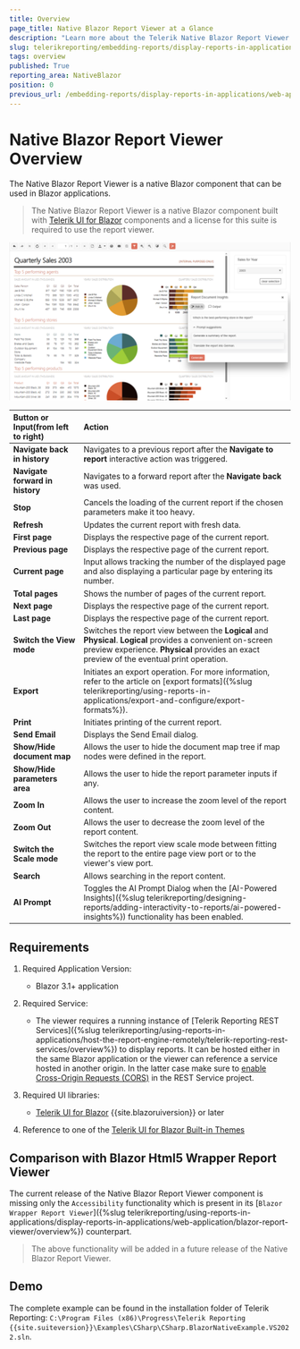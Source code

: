 ```yaml
---
title: Overview
page_title: Native Blazor Report Viewer at a Glance
description: "Learn more about the Telerik Native Blazor Report Viewer requirements, user interface, and available functionalities."
slug: telerikreporting/embedding-reports/display-reports-in-applications/web-application/native-blazor-report-viewer/overview
tags: overview
published: True
reporting_area: NativeBlazor
position: 0
previous_url: /embedding-reports/display-reports-in-applications/web-application/native-blazor-report-viewer/
---
```


<style>
table th:first-of-type {
	width: 25%;
}
table th:nth-of-type(2) {
	width: 75%;
}
</style>

# Native Blazor Report Viewer Overview

The Native Blazor Report Viewer is a native Blazor component that can be used in Blazor applications.

> The Native Blazor Report Viewer is a native Blazor component built with [Telerik UI for Blazor](https://www.telerik.com/blazor-ui) components and a license for this suite is required to use the report viewer.

![The preview of the demo report Dashboard in the Native Blazor Report Viewer in Firefox browser](../images/NativeBlazorReportViewer/NativeBlazorReportViewer.png)

|Button or Input(from left to right)|Action
|:---|:---
|__Navigate back in history__|Navigates to a previous report after the **Navigate to report** interactive action was triggered. 
|__Navigate forward in history__|Navigates to a forward report after the **Navigate back** was used.
|__Stop__|Cancels the loading of the current report if the chosen parameters make it too heavy. 
|__Refresh__|Updates the current report with fresh data.
|__First page__|Displays the respective page of the current report.
|__Previous page__|Displays the respective page of the current report.
|__Current page__|Input allows tracking the number of the displayed page and also displaying a particular page by entering its number.
|__Total pages__|Shows the number of pages of the current report.
|__Next page__|Displays the respective page of the current report.
|__Last page__|Displays the respective page of the current report.
|__Switch the View mode__|Switches the report view between the __Logical__ and __Physical__. __Logical__ provides a convenient on-screen preview experience. __Physical__ provides an exact preview of the eventual print operation.
|__Export__|Initiates an export operation. For more information, refer to the article on [export formats]({%slug telerikreporting/using-reports-in-applications/export-and-configure/export-formats%}). 
|__Print__|Initiates printing of the current report.
|__Send Email__|Displays the Send Email dialog.
|__Show/Hide document map__|Allows the user to hide the document map tree if map nodes were defined in the report.
|__Show/Hide parameters area__|Allows the user to hide the report parameter inputs if any.
|__Zoom In__|Allows the user to increase the zoom level of the report content.
|__Zoom Out__|Allows the user to decrease the zoom level of the report content.
|__Switch the Scale mode__|Switches the report view scale mode between fitting the report to the entire page view port or to the viewer's view port.
|__Search__|Allows searching in the report content.
|__AI Prompt__|Toggles the AI Prompt Dialog when the [AI-Powered Insights]({%slug telerikreporting/designing-reports/adding-interactivity-to-reports/ai-powered-insights%}) functionality has been enabled.

## Requirements

1. Required Application Version:

	+ Blazor 3.1+ application

1. Required Service:

	+ The viewer requires a running instance of [Telerik Reporting REST Services]({%slug telerikreporting/using-reports-in-applications/host-the-report-engine-remotely/telerik-reporting-rest-services/overview%}) to display reports. It can be hosted either in the same Blazor application or the viewer can reference a service hosted in another origin. In the latter case make sure to [enable Cross-Origin Requests (CORS)](https://learn.microsoft.com/en-us/aspnet/core/security/cors?view=aspnetcore-3.1) in the REST Service project.

1. Required UI libraries:

	+ [Telerik UI for Blazor](https://docs.telerik.com/blazor-ui/introduction) {{site.blazoruiversion}} or later

1. Reference to one of the [Telerik UI for Blazor Built-in Themes](https://docs.telerik.com/blazor-ui/styling-and-themes/overview)

## Comparison with Blazor Html5 Wrapper Report Viewer

The current release of the Native Blazor Report Viewer component is missing only the `Accessibility` functionality which is present in its [`Blazor Wrapper Report Viewer`]({%slug telerikreporting/using-reports-in-applications/display-reports-in-applications/web-application/blazor-report-viewer/overview%}) counterpart.

> The above functionality will be added in a future release of the Native Blazor Report Viewer.

## Demo

The complete example can be found in the installation folder of Telerik Reporting: `C:\Program Files (x86)\Progress\Telerik Reporting {{site.suiteversion}}\Examples\CSharp\CSharp.BlazorNativeExample.VS2022.sln`.
